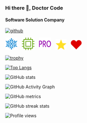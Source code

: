### Hi there 👋, Doctor Code
#### Software Solution Company



[<img src='https://cdn.jsdelivr.net/npm/simple-icons@3.0.1/icons/github.svg' alt='github' height='40'>](https://github.com/Dr-Code23)  

<a href='https://archiveprogram.github.com/'><img src='https://raw.githubusercontent.com/acervenky/animated-github-badges/master/assets/acbadge.gif' width='40' height='40'></a> <a href='https://docs.github.com/en/developers'><img src='https://raw.githubusercontent.com/acervenky/animated-github-badges/master/assets/devbadge.gif' width='40' height='40'></a> <a href='https://github.com/pricing'><img src='https://raw.githubusercontent.com/acervenky/animated-github-badges/master/assets/pro.gif' width='40' height='40'></a> <a href='https://stars.github.com/'><img src='https://raw.githubusercontent.com/acervenky/animated-github-badges/master/assets/starbadge.gif' width='35' height='35'></a> <a href='https://docs.github.com/en/github/supporting-the-open-source-community-with-github-sponsors'><img src='https://raw.githubusercontent.com/acervenky/animated-github-badges/master/assets/sponsorbadge.gif' width='35' height='35'></a> 

[![trophy](https://github-profile-trophy.vercel.app/?username=Dr-Code23)](https://github.com/ryo-ma/github-profile-trophy)

[![Top Langs](https://github-readme-stats.vercel.app/api/top-langs/?username=Dr-Code23)](https://github.com/anuraghazra/github-readme-stats)

![GitHub stats](https://github-readme-stats.vercel.app/api?username=Dr-Code23&show_icons=true&count_private=true)  

![GitHub Activity Graph](https://activity-graph.herokuapp.com/graph?username=Dr-Code23)  

![GitHub metrics](https://metrics.lecoq.io/Dr-Code23)  

![GitHub streak stats](https://streak-stats.demolab.com/?user=Dr-Code23)  

![Profile views](https://gpvc.arturio.dev/Dr-Code23)  

